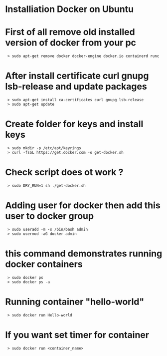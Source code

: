 # Installiation Docker on Ubuntu 

# First of all remove old installed version of docker from your pc
     > sudo apt-get remove docker docker-engine docker.io containerd runc
# After install certificate curl gnupg lsb-release and update packages
     > sudo apt-get install ca-certificates curl gnupg lsb-release
     > sudo apt-get update     
# Create folder for keys and install keys          
     > sudo mkdir -p /etc/apt/keyrings
     > curl -fsSL https://get.docker.com -o get-docker.sh
# Check script does ot work ?
     > sudo DRY_RUN=1 sh ./get-docker.sh
# Adding user for docker then add this user to docker group
     > sudo useradd -m -s /bin/bash admin
     > sudo usermod -aG docker admin
# this command demonstrates running docker containers 
     > sudo docker ps 
     > sudo docker ps -a
# Running container "hello-world" 
     > sudo docker run Hello-world 
# If you want set timer for container 
     > sudo docker run <container_name> 
     
     

